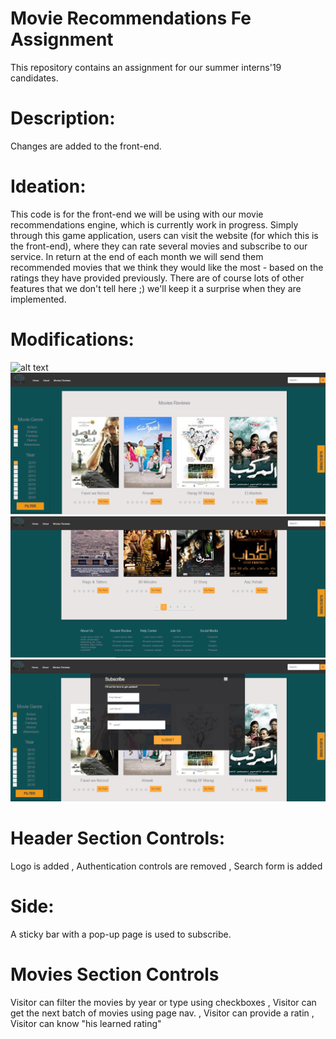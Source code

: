 # Movie Recommendations Fe Assignment
This repository contains an assignment for our summer interns'19 candidates.

# Description:
Changes are added to the front-end.

# Ideation:
This code is for the front-end we will be using with our movie recommendations engine, which is currently work in progress. Simply through this game application, users can visit the website (for which this is the front-end), where they can rate several movies and subscribe to our service. In return at the end of each month we will send them recommended movies that we think they would like the most - based on the ratings they have provided previously. There are of course lots of other features that we don't tell here ;) we'll keep it a surprise when they are implemented.


# Modifications:
![alt text](img.png)
![alt text](newFrontEnd.png)
![alt text](newFrontEndBottom.png)
![alt text](subscribe.png)



# Header Section Controls:
Logo is added
, Authentication controls are removed
, Search form is added

# Side:
 A sticky bar with a pop-up page is used to subscribe. 

# Movies Section Controls
Visitor can filter the movies by year or type using checkboxes
, Visitor can get the next batch of movies using page nav.
, Visitor can provide a ratin
, Visitor can know "his learned rating"


